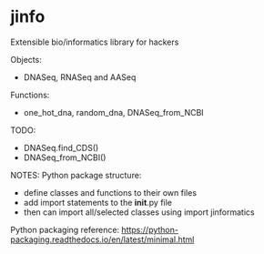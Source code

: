 # jinfo
Extensible bio/informatics library for hackers


Objects:
- DNASeq, RNASeq and AASeq

Functions:
- one_hot_dna, random_dna, DNASeq_from_NCBI


TODO:
- DNASeq.find_CDS()
- DNASeq_from_NCBI()


NOTES:
Python package structure:
- define classes and functions to their own files
- add import statements to the __init__.py file
- then can import all/selected classes using import jinformatics

Python packaging reference:
https://python-packaging.readthedocs.io/en/latest/minimal.html
